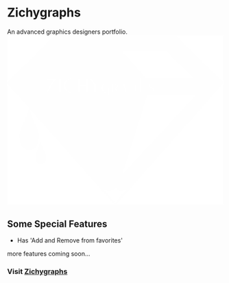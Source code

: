 # Zichygraphs
An advanced graphics designers portfolio. 
![Zichygraphs](https://github.com/Ehceyn/zichy/blob/master/client/src/utilities/zichygraphs/zichygraphs.png?raw=true)

## Some Special Features
- Has 'Add and Remove from favorites' 

more features coming soon...

### Visit [Zichygraphs](http://zichygraphs.herokuapp.com)
